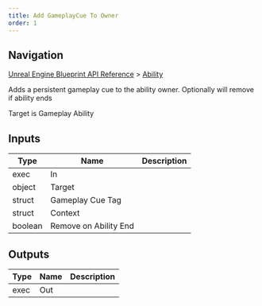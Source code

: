 ```yaml
---
title: Add GameplayCue To Owner
order: 1
---
```

## Navigation

[Unreal Engine Blueprint API Reference](https://dev.epicgames.com/documentation/en-us/unreal-engine/BlueprintAPI) > [Ability](https://dev.epicgames.com/documentation/en-us/unreal-engine/BlueprintAPI/Ability)

Adds a persistent gameplay cue to the ability owner. Optionally will remove if ability ends

Target is Gameplay Ability

## Inputs

| Type | Name | Description |
| --- | --- | --- |
| exec | In |  |
| object | Target |  |
| struct | Gameplay Cue Tag |  |
| struct | Context |  |
| boolean | Remove on Ability End |  |

## Outputs

| Type | Name | Description |
| --- | --- | --- |
| exec | Out |  |
